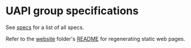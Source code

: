 # UAPI group specifications

See [specs](specs/) for a list of all specs.

Refer to the [website](website/) folder's [README](website/README.md) for regenerating static web pages.
